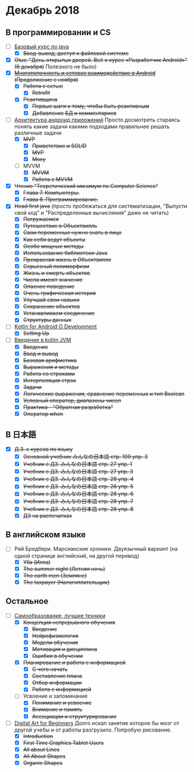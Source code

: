 # Декабрь 2018
## В программировании и CS
- [ ] [Базовый курс по java](https://stepik.org/course/187/syllabus)
    - [x] ~~Ввод-вывод, доступ к файловой системе~~
- [x] ~~Otus: "День открытых дверей. Всё о курсе «Разработчик Android»" (6 декабря)~~ Полезного не было)
- [x] ~~[Многопоточность и сетевое взаимодействие в Android](https://www.coursera.org/learn/android-multithreading-and-network#syllabus) (Продолжение с ноября)~~
    - [x] ~~Работа с сетью~~
        - [x]  ~~Retrofit~~
    - [x] ~~Реактивщина~~
        - [x] ~~Первые шаги к тому, чтобы быть реактивным~~
        - [x] ~~Добавление БД и комментариев~~
- [ ] [Архитектура андроид приложений](https://www.coursera.org/learn/android-app-architecture) Просто досмотреть стараясь понять какие задачи какими подходами правильнее решать различные задачи
    - [x] ~~MVP~~
      - [x] ~~Приветствие и SOLID~~
      - [x] ~~MVP~~
      - [x] ~~Moxy~~
    - [ ] MVVM
      - [x] ~~MVVM~~
      - [x] ~~Работа с MVVM~~
- [x] ~~Чтение "Теоретический минимум по Computer Science"~~
    - [x] ~~Глава 7. Компьютеры.~~
    - [x] ~~Глава 8. Программирование.~~
- [x] ~~Head first java~~ (просто пробежаться для систематизации, "Выпусти свой код" и "Распределенные вычисления" даже не читать)
    - [x] ~~Погружаемся~~
    - [x] ~~Путешествие в Объектвилль~~
    - [x] ~~Свои переменные нужно знать в лицо~~
    - [x] ~~Как себя ведут объекты~~
    - [x] ~~Особо мощные методы~~
    - [x] ~~Использование библиотеки Java~~
    - [x] ~~Прекрасная жизнь в Объектвилле~~
    - [x] ~~Серьезный полиморфизм~~
    - [x] ~~Жизнь и смерть объектов~~
    - [x] ~~Числа имеют значение~~
    - [x] ~~Опасное поведение~~
    - [x] ~~Очень графическая история~~
    - [x] ~~Улучшай свои навыки~~
    - [x] ~~Сохранение объектов~~
    - [x] ~~Устанавливаем соединение~~
    - [x] ~~Структуры данных~~
- [ ] [Kotlin for Android O Development](https://www.udemy.com/kotlinandroid/learn/v4/overview)
  - [x] ~~Setting Up~~
- [ ] [Введение в kotlin JVM](https://stepik.org/course/5448/syllabus)
  - [x] ~~Введение~~
  - [x] ~~Ввод и вывод~~
  - [x] ~~Базовая арифметика~~
  - [x] ~~Выражения и методы~~
  - [x] ~~Работа со строками~~
  - [x] ~~Интерполяция строк~~
  - [x] ~~Задачи~~
  - [x] ~~Логические выражения, сравнение переменных и тип Boolean~~
  - [x] ~~Условный оператор, диапазоны чисел~~
  - [x] ~~Практика - "Обратная разработка"~~
  - [x] ~~Оператор when~~
## В 日本語
- [x] ~~Д.З. с курсов по языку~~
    - [x] ~~Основной учебник みんなの日本語 стр. 109 упр. 3~~
    - [x] ~~Учебник с ДЗ. みんなの日本語 стр. 27 упр. 1~~
    - [x] ~~Учебник с ДЗ. みんなの日本語 стр. 27 упр. 3~~
    - [x] ~~Учебник с ДЗ. みんなの日本語 стр. 28 упр. 4~~
    - [x] ~~Учебник с ДЗ. みんなの日本語 стр. 28 упр. 5~~
    - [x] ~~Учебник с ДЗ. みんなの日本語 стр. 28 упр. 6~~
    - [x] ~~Учебник с ДЗ. みんなの日本語 стр. 28 упр. 7~~
    - [x] ~~Учебник с ДЗ. みんなの日本語 стр. 28 упр. 8~~
    - [x] ~~ДЗ на распечатках~~
## В английском языке
- [ ] Рей Бредбери. Марсианские хроники. Двуязычный вариант (на одной странице английский, на другой перевод)
    - [x] ~~Ylla (Илла)~~
    - [x] ~~The summer night (Летняя ночь)~~
    - [x] ~~The earth men (Земляне)~~
    - [x] ~~The taxpayer (Налогоплательщик)~~
## Остальное
- [ ] [Самообразование, лучшие техники](https://4brain.ru/lnd/?cb=lifelearning)
    - [x] ~~Концепция непрерывного обучения~~
        - [x] ~~Введение~~
        - [x] ~~Нейрофизиология~~
        - [x] ~~Модели обучения~~
        - [x] ~~Мотивация и дисциплина~~
        - [x] ~~Ошибки в обучении~~
    - [x] ~~Планирование и работа с информацией~~
        - [x] ~~С чего начать~~
        - [x] ~~Составление плана~~
        - [x] ~~Отбор информации~~
        - [x] ~~Работа с информацией~~
    - [ ] Усвоение и запоминание
        - [x] ~~Понимание и усвоение~~
        - [x] ~~Внимание и память~~
        - [x] ~~Ассоциации и структурирование~~
- [ ] [Digital Art for Beginners](https://www.udemy.com/digital-art-101-from-beginner-to-pro) Долго искал занятие которое бы мозг от другой учебы и от работы разгрузило. Попробую рисование.
  - [x] ~~Introduction~~
  - [x] ~~First Time Graphics Tablet Users~~
  - [x] ~~All about Lines~~
  - [x] ~~All About Shapes~~
  - [x] ~~Organic Shapes~~